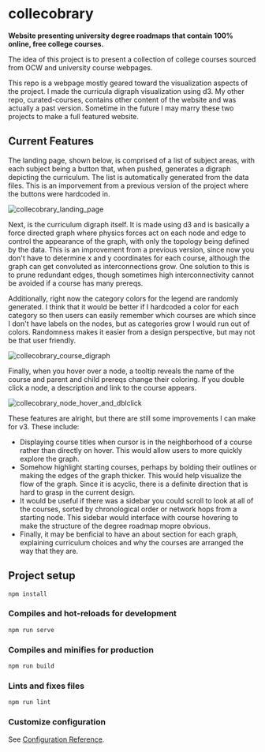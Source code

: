 # collecobrary

**Website presenting university degree roadmaps that contain 100% online, free college courses.**

The idea of this project is to present a collection of college courses sourced from OCW and university course webpages.

This repo is a webpage mostly geared toward the visualization aspects of the project. I made the curricula digraph visualization using d3. My other repo, curated-courses, contains other content of the website and was actually a past version. Sometime in the future I may marry these two projects to make a full featured website.

## Current Features

The landing page, shown below, is comprised of a list of subject areas, with each subject being a button that, when pushed, generates a digraph depicting the curriculum. The list is automatically generated from the data files. This is an imporvement from a previous version of the project where the buttons were hardcoded in.

![collecobrary_landing_page](https://user-images.githubusercontent.com/78166995/134688002-efaaefe0-bb3d-48cb-95e9-4b7bc75737b0.PNG)

Next, is the curriculum digraph itself. It is made using d3 and is basically a force directed graph where physics forces act on each node and edge to control the appearance of the graph, with only the topology being defined by the data. This is an improvement from a previous version, since now you don't have to determine x and y coordinates for each course, although the graph can get convoluted as interconnections grow. One solution to this is to prune redundant edges, though sometimes high interconnectivity cannot be avoided if a course has many prereqs.

Additionally, right now the category colors for the legend are randomly generated. I think that it would be better if I hardcoded a color for each category so then users can easily remember which courses are which since I don't have labels on the nodes, but as categories grow I would run out of colors. Randomness makes it easier from a design perspective, but may not be that user friendly.

![collecobrary_course_digraph](https://user-images.githubusercontent.com/78166995/134689102-3f8a7a37-615b-4f93-8181-24e9717dc839.PNG)

Finally, when you hover over a node, a tooltip reveals the name of the course and parent and child prereqs change their coloring. If you double click a node, a description and link to the course appears.

![collecobrary_node_hover_and_dblclick](https://user-images.githubusercontent.com/78166995/134691867-8195d604-d28e-43b7-8476-bb21f9ce4f39.PNG)

These features are alright, but there are still some improvements I can make for v3. These include:

- Displaying course titles when cursor is in the neighborhood of a course rather than directly on hover. This would allow users to more quickly explore the graph.
- Somehow highlight starting courses, perhaps by bolding their outlines or making the edges of the graph thicker. This would help visualize the flow of the graph. Since it is acyclic, there is a definite direction that is hard to grasp in the current design.
- It would be useful if there was a sidebar you could scroll to look at all of the courses, sorted by chronological order or network hops from a starting node. This sidebar would interface with course hovering to make the structure of the degree roadmap mopre obvious.
- Finally, it may be benficial to have an about section for each graph, explaining curriculum choices and why the courses are arranged the way that they are.

## Project setup
```
npm install
```

### Compiles and hot-reloads for development
```
npm run serve
```

### Compiles and minifies for production
```
npm run build
```

### Lints and fixes files
```
npm run lint
```

### Customize configuration
See [Configuration Reference](https://cli.vuejs.org/config/).
